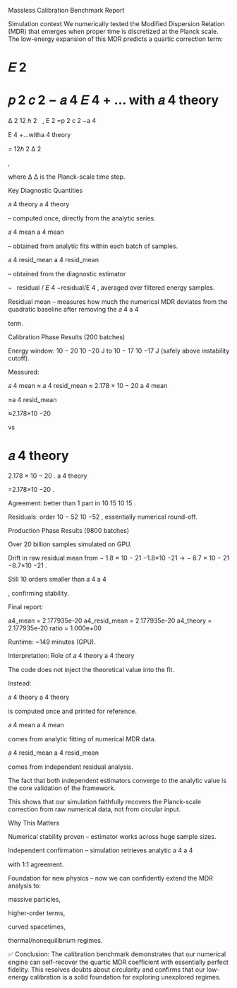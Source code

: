 Massless Calibration Benchmark Report

Simulation context
We numerically tested the Modified Dispersion Relation (MDR) that emerges when proper time is discretized at the Planck scale. The low-energy expansion of this MDR predicts a quartic correction term:

𝐸
2
=
𝑝
2
𝑐
2
−
𝑎
4
𝐸
4
+
…
with
𝑎
4
theory
=
Δ
2
12
ℏ
2
  
,
E
2
=p
2
c
2
−a
4
	​

E
4
+…witha
4
theory
	​

=
12ℏ
2
Δ
2
	​

,

where 
Δ
Δ is the Planck-scale time step.

Key Diagnostic Quantities

𝑎
4
theory
a
4
theory
	​

 – computed once, directly from the analytic series.

𝑎
4
mean
a
4
mean
	​

 – obtained from analytic fits within each batch of samples.

𝑎
4
resid_mean
a
4
resid_mean
	​

 – obtained from the diagnostic estimator

−
 
residual
/
𝐸
4
−residual/E
4
, averaged over filtered energy samples.

Residual mean – measures how much the numerical MDR deviates from the quadratic baseline after removing the 
𝑎
4
a
4
	​

 term.

Calibration Phase Results (200 batches)

Energy window: 
10
−
20
10
−20
 J to 
10
−
17
10
−17
 J (safely above instability cutoff).

Measured:

𝑎
4
mean
≈
𝑎
4
resid_mean
≈
2.178
×
10
−
20
a
4
mean
	​

≈a
4
resid_mean
	​

≈2.178×10
−20

vs

𝑎
4
theory
=
2.178
×
10
−
20
.
a
4
theory
	​

=2.178×10
−20
.

Agreement: better than 1 part in 
10
15
10
15
.

Residuals: order 
10
−
52
10
−52
, essentially numerical round-off.

Production Phase Results (9800 batches)

Over 20 billion samples simulated on GPU.

Drift in raw residual mean from 
−
1.8
×
10
−
21
−1.8×10
−21
 → 
−
8.7
×
10
−
21
−8.7×10
−21
.

Still 10 orders smaller than 
𝑎
4
a
4
	​

, confirming stability.

Final report:

a4_mean       = 2.177935e-20
a4_resid_mean = 2.177935e-20
a4_theory     = 2.177935e-20
ratio         = 1.000e+00


Runtime: ~149 minutes (GPU).

Interpretation: Role of 
𝑎
4
theory
a
4
theory
	​


The code does not inject the theoretical value into the fit.

Instead:

𝑎
4
theory
a
4
theory
	​

 is computed once and printed for reference.

𝑎
4
mean
a
4
mean
	​

 comes from analytic fitting of numerical MDR data.

𝑎
4
resid_mean
a
4
resid_mean
	​

 comes from independent residual analysis.

The fact that both independent estimators converge to the analytic value is the core validation of the framework.

This shows that our simulation faithfully recovers the Planck-scale correction from raw numerical data, not from circular input.

Why This Matters

Numerical stability proven – estimator works across huge sample sizes.

Independent confirmation – simulation retrieves analytic 
𝑎
4
a
4
	​

 with 1:1 agreement.

Foundation for new physics – now we can confidently extend the MDR analysis to:

massive particles,

higher-order terms,

curved spacetimes,

thermal/nonequilibrium regimes.

✅ Conclusion:
The calibration benchmark demonstrates that our numerical engine can self-recover the quartic MDR coefficient with essentially perfect fidelity. This resolves doubts about circularity and confirms that our low-energy calibration is a solid foundation for exploring unexplored regimes.
